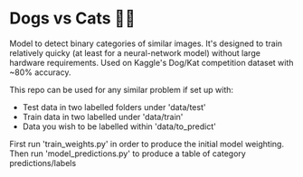 # Dogs vs Cats 🐶🐱

Model to detect binary categories of similar images. It's designed to train relatively quicky (at least for a neural-network model) without large hardware requirements. Used on Kaggle's Dog/Kat competition dataset with ~80% accuracy.

This repo can be used for any similar problem if set up with:

- Test data in two labelled folders under 'data/test'
- Train data in two labelled under 'data/train'
- Data you wish to be labelled within 'data/to_predict'

First run 'train_weights.py' in order to produce the initial model weighting.
Then run 'model_predictions.py' to produce a table of category predictions/labels
